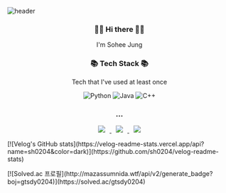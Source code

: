 ![header](https://capsule-render.vercel.app/api?height=400&text=SoHee%20World!&desc=%20&color=FEBAC5&fontColor=F26D85)

<h3 align = "center"> 👋🏻 Hi there 👋🏻 </h3>
<p align = "center">I'm Sohee Jung </p>
<h3 align = "center"> 📚 Tech Stack 📚</h3>
<p align = "center">Tech that I've used at least once </p>

<p align = "center">
<img alt="Python" src="https://img.shields.io/badge/python-%2314354C.svg?style=for-the-badge&logo=python&logoColor=white"/>
<img alt="Java" src="https://img.shields.io/badge/java-%23ED8B00.svg?style=for-the-badge&logo=java&logoColor=white"/>
<img alt="C++" src="https://img.shields.io/badge/c++-%2300599C.svg?style=for-the-badge&logo=c%2B%2B&logoColor=white"/>


<h3 align = "center"> ... </h3>
<p align = "center">
<a href="https://sh04120204.tistory.com/"> <img src="http://img.shields.io/badge/-Tech%20Blog-72A9F2?style=flat-square&logo=github&link=https://sh04120204.tistory.com/"style="height : auto; margin-left : 10px; margin-right : 10px;"/> </a> </a>
<a href="https://www.instagram.com/so_________hee"> <img src="http://img.shields.io/badge/-Instagram-F2F2F2?style=flat-square&logo=Instagram&logoColor=F25C5c&link=https://www.instagram.com/so_________hee" style="height : auto; margin-left : 10px; margin-right : 10px;"/> </a> 
<a href="mailto:thgml.sh8@gmail.com"> <img src="https://img.shields.io/badge/Gmail-d14836?style=flat-square&logo=Gmail&logoColor=white&link=mailto:thgml.sh8@gmail.com" style="height : auto; margin-left : 10px; margin-right : 10px;"/> </a>

<p align = “center”>
[![Velog's GitHub stats](https://velog-readme-stats.vercel.app/api?name=sh0204&color=dark)](https://github.com/sh0204/velog-readme-stats)
<p align = “center”>
[![Solved.ac
프로필](http://mazassumnida.wtf/api/v2/generate_badge?boj=gtsdy0204)](https://solved.ac/gtsdy0204)
